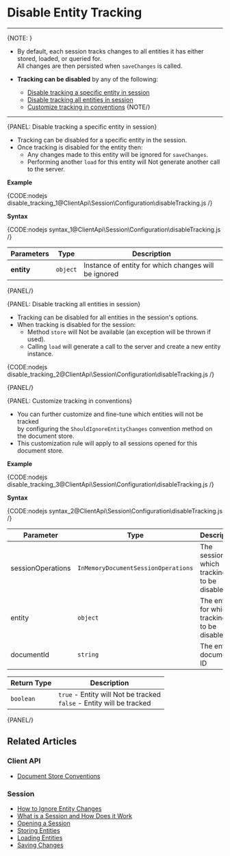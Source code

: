 # Disable Entity Tracking

---

{NOTE: }

* By default, each session tracks changes to all entities it has either stored, loaded, or queried for.  
  All changes are then persisted when `saveChanges` is called.  

* __Tracking can be disabled__ by any of the following:  
    * [Disable tracking a specific entity in session](../../../client-api/session/configuration/how-to-disable-tracking#disable-tracking-a-specific-entity-in-session)
    * [Disable tracking all entities in session](../../../client-api/session/configuration/how-to-disable-tracking#disable-tracking-all-entities-in-session)
    * [Customize tracking in conventions](../../../client-api/session/configuration/how-to-disable-tracking#customize-tracking-in-conventions)
{NOTE/}

---

{PANEL: Disable tracking a specific entity in session}

* Tracking can be disabled for a specific entity in the session.  
* Once tracking is disabled for the entity then:
  * Any changes made to this entity will be ignored for `saveChanges`.  
  * Performing another `load` for this entity will Not generate another call to the server.
  
__Example__

{CODE:nodejs disable_tracking_1@ClientApi\Session\Configuration\disableTracking.js /}

__Syntax__

{CODE:nodejs syntax_1@ClientApi\Session\Configuration\disableTracking.js /}

| Parameters | Type | Description |
| - | - | - |
| **entity** | `object` | Instance of entity for which changes will be ignored |

{PANEL/}

{PANEL: Disable tracking all entities in session}

* Tracking can be disabled for all entities in the session's options.  
* When tracking is disabled for the session:  
  * Method `store` will Not be available (an exception will be thrown if used).
  * Calling `load` will generate a call to the server and create a new entity instance.

{CODE:nodejs disable_tracking_2@ClientApi\Session\Configuration\disableTracking.js /}

{PANEL/}

{PANEL: Customize tracking in conventions}

* You can further customize and fine-tune which entities will not be tracked  
  by configuring the `ShouldIgnoreEntityChanges` convention method on the document store.
* This customization rule will apply to all sessions opened for this document store.

__Example__

{CODE:nodejs disable_tracking_3@ClientApi\Session\Configuration\disableTracking.js /}

__Syntax__

{CODE:nodejs syntax_2@ClientApi\Session\Configuration\disableTracking.js /}

| Parameter | Type | Description |
| - | - | - |
| sessionOperations | `InMemoryDocumentSessionOperations` | The session for which tracking is to be disabled |
| entity | `object` | The entity for which tracking is to be disabled |
| documentId | `string` | The entity's document ID |

| Return Type | Description |
| - | - |
| `boolean` | `true` - Entity will Not be tracked<br>`false` - Entity will be tracked |

{PANEL/}

## Related Articles

### Client API

- [Document Store Conventions](../../../client-api/configuration/conventions)

### Session

- [How to Ignore Entity Changes](../../../client-api/session/how-to/ignore-entity-changes)
- [What is a Session and How Does it Work](../../../client-api/session/what-is-a-session-and-how-does-it-work) 
- [Opening a Session](../../../client-api/session/opening-a-session)
- [Storing Entities](../../../client-api/session/storing-entities)
- [Loading Entities](../../../client-api/session/loading-entities)
- [Saving Changes](../../../client-api/session/saving-changes)
